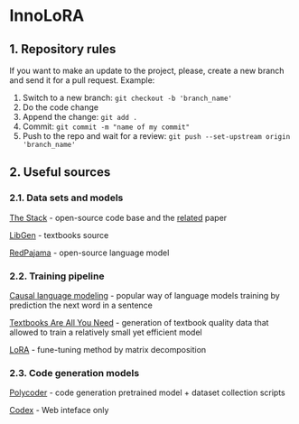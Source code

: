 # InnoLoRA

## 1. Repository rules ## 

If you want to make an update to the project, please, create a new branch and send it for a pull request. Example: 

  1. Switch to a new branch: `git checkout -b 'branch_name'`
  2. Do the code change
  3. Append the change: `git add .`
  4. Commit: `git commit -m "name of my commit"`
  5. Push to the repo and wait for a review: `git push --set-upstream origin 'branch_name'`

## 2. Useful sources ## 

### 2.1. Data sets and models ###

[The Stack](https://huggingface.co/bigcode)  - open-source code base and the [related](https://arxiv.org/pdf/2107.03374.pdf) paper

[LibGen](https://libgen.is/book/index.php?md5=9D6E704F93465F95A80960EDC42817E3) - textbooks source

[RedPajama](https://www.together.xyz/blog/redpajama-7b) - open-source language model

### 2.2. Training pipeline ###

[Causal language modeling](https://huggingface.co/docs/transformers/tasks/language_modeling) - popular way of language models training by prediction the next word in a sentence

[Textbooks Are All You Need](https://arxiv.org/pdf/2306.11644.pdf) - generation of textbook quality data that allowed to train a relatively small yet efficient model

[LoRA](https://github.com/microsoft/LoRA) - fune-tuning method by matrix decomposition 



### 2.3. Code generation models ###

[Polycoder](https://github.com/VHellendoorn/Code-LMs) - code generation pretrained model + dataset collection scripts

[Codex](https://platform.openai.com/docs/guides/code) - Web inteface only
